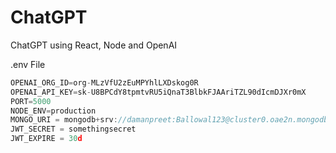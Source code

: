 # ChatGPT
 ChatGPT using React, Node and OpenAI


.env File

```js 
OPENAI_ORG_ID=org-MLzVfU2zEuMPYhlLXDskog0R
OPENAI_API_KEY=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
PORT=5000
NODE_ENV=production
MONGO_URI = mongodb+srv://damanpreet:Ballowal123@cluster0.oae2n.mongodb.net/chatgpt?retryWrites=true&w=majority
JWT_SECRET = somethingsecret
JWT_EXPIRE = 30d
```